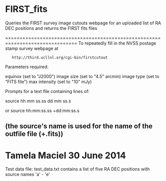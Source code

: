 FIRST_fits
==========

Queries the FIRST survey image cutouts webpage for an uploaded list of RA DEC positions and returns the FIRST fits files

===============================================================================
 To repeatedly fill in the NVSS postage stamp survey webpage at

       http://third.ucllnl.org/cgi-bin/firstcutout


 Parameters required:

   equinox        (set to "J2000")
   image size     (set to "4.5" arcmin)
   image type     (set to "FITS file")
   max intensity  (set to "10" mJy)

 Prompts for a text file containing lines of:

 source hh mm ss.ss dd mm ss.s

 or 
 source hh:mm:ss.ss +dd:mm:ss.s

 (the source's name is used for the name of the outfile file (+.fits))
-------------------------------------------------------------------------------
Tamela Maciel 30 June 2014
===============================================================================

 Test data file: test_data.txt
  contains a list of five RA DEC positions with source names 'a' - 'e'
